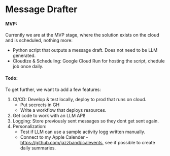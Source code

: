 # Message Drafter

#### MVP:
Currently we are at the MVP stage, where the solution exists on the cloud and is scheduled, nothing more:
- Python script that outputs a message draft. Does not need to be LLM generated.
- Cloudize & Scheduling: Google Cloud Run for hosting the script, chedule job once daily.

#### Todo:
To get further, we want to add a few features:
1. CI/CD: Develop & test locally, deploy to prod that runs on cloud.
    - Put secrects in GH
    - Write a workflow that deploys resources.
2. Get code to work with an LLM API!
3. Logging: Store previously sent messages so they dont get sent again.
4. Personalization:
    - Test if LLM can use a sample activity logg written manually.
    - Connect to my Apple Calender - https://github.com/jazzband/icalevents, see if possible to create daily summaries.
